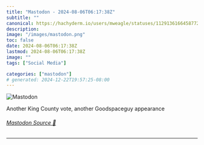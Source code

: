 ```yaml
---
title: "Mastodon - 2024-08-06T06:17:38Z"
subtitle: ""
canonical: https://hachyderm.io/users/mweagle/statuses/112913616645877224
description:
image: "/images/mastodon.png"
toc: false
date: 2024-08-06T06:17:38Z
lastmod: 2024-08-06T06:17:38Z
image: ""
tags: ["Social Media"]

categories: ["mastodon"]
# generated: 2024-12-22T19:57:25-08:00
---
```

![Mastodon](/images/mastodon.png)

<p>Another King County vote, another Goodspaceguy appearance</p>


###### [Mastodon Source 🐘](https://hachyderm.io/@mweagle/112913616645877224)

___
